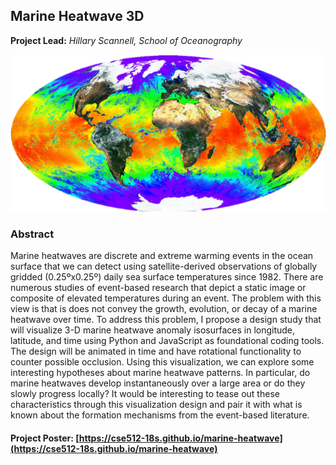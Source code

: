 ## Marine Heatwave 3D
**Project Lead:** *Hillary Scannell, School of Oceanography*

<p align="center">
  <img src="images/global_sst.png" alt="hi" class="inline"/>
</p>  

### Abstract

Marine heatwaves are discrete and extreme warming events in the ocean surface that we can detect using satellite-derived observations of globally gridded (0.25ºx0.25º) daily sea surface temperatures since 1982. There are numerous studies of event-based research that depict a static image or composite of elevated temperatures during an event. The problem with this view is that is does not convey the growth, evolution, or decay of a marine heatwave over time. To address this problem, I propose a design study that will visualize 3-D marine heatwave anomaly isosurfaces in longitude, latitude, and time using Python and JavaScript as foundational coding tools. The design will be animated in time and have rotational functionality to counter possible occlusion. Using this visualization, we can explore some interesting hypotheses about marine heatwave patterns. In particular, do marine heatwaves develop instantaneously over a large area or do they slowly progress locally? It would be interesting to tease out these characteristics through this visualization design and pair it with what is known about the formation mechanisms from the event-based literature.

#### Project Poster: [https://cse512-18s.github.io/marine-heatwave](https://cse512-18s.github.io/marine-heatwave)
